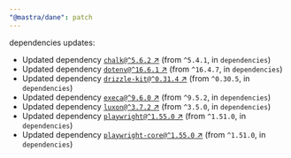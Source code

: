 ```yaml
---
"@mastra/dane": patch
---
```

dependencies updates:
  - Updated dependency [`chalk@^5.6.2` ↗︎](https://www.npmjs.com/package/chalk/v/5.6.2) (from `^5.4.1`, in `dependencies`)
  - Updated dependency [`dotenv@^16.6.1` ↗︎](https://www.npmjs.com/package/dotenv/v/16.6.1) (from `^16.4.7`, in `dependencies`)
  - Updated dependency [`drizzle-kit@^0.31.4` ↗︎](https://www.npmjs.com/package/drizzle-kit/v/0.31.4) (from `^0.30.5`, in `dependencies`)
  - Updated dependency [`execa@^9.6.0` ↗︎](https://www.npmjs.com/package/execa/v/9.6.0) (from `^9.5.2`, in `dependencies`)
  - Updated dependency [`luxon@^3.7.2` ↗︎](https://www.npmjs.com/package/luxon/v/3.7.2) (from `^3.5.0`, in `dependencies`)
  - Updated dependency [`playwright@^1.55.0` ↗︎](https://www.npmjs.com/package/playwright/v/1.55.0) (from `^1.51.0`, in `dependencies`)
  - Updated dependency [`playwright-core@^1.55.0` ↗︎](https://www.npmjs.com/package/playwright-core/v/1.55.0) (from `^1.51.0`, in `dependencies`)
